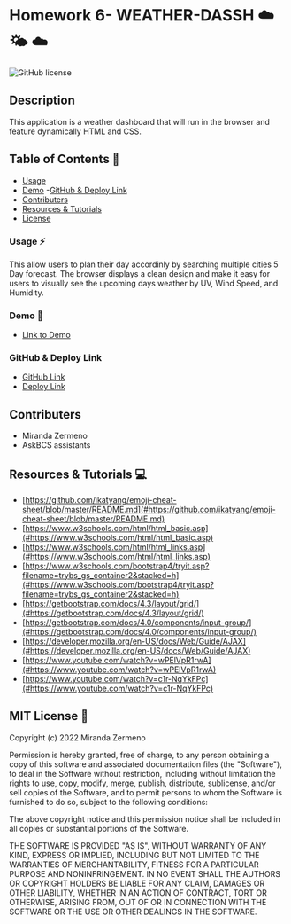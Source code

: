 # Homework 6- WEATHER-DASSH   ☁️    🌤️   ☁️

![GitHub license](https://img.shields.io/badge/license-MIT-ff69b4.svg) 

## Description
This application  is a weather dashboard that will run in the browser and feature dynamically HTML and CSS.


## Table of Contents 🔎
- [Usage](#usage)
- [Demo](#demo)
 -[GitHub & Deploy Link](#githubdeploylink)
- [Contributers](#contributers)
- [Resources & Tutorials](#resources&tutorials)
- [License](#license)


### Usage ⚡
This allow users to plan their day accordinly by searching multiple cities 5 Day forecast. The browser displays a clean design and make it easy for users to visually see the upcoming days weather by UV, Wind Speed, and Humidity. 

### Demo 🎥

* [Link to Demo]()

### GitHub & Deploy Link

* [GitHub Link](https://github.com/Zermeno94/WEATHER-DASSH)
* [Deploy Link]()

## Contributers
* Miranda Zermeno
* AskBCS assistants



## Resources & Tutorials  💻

* [https://github.com/ikatyang/emoji-cheat-sheet/blob/master/README.md](#https://github.com/ikatyang/emoji-cheat-sheet/blob/master/README.md)
* [https://www.w3schools.com/html/html_basic.asp](#https://www.w3schools.com/html/html_basic.asp)
* [https://www.w3schools.com/html/html_links.asp](#https://www.w3schools.com/html/html_links.asp)
* [https://www.w3schools.com/bootstrap4/tryit.asp?filename=trybs_gs_container2&stacked=h](#https://www.w3schools.com/bootstrap4/tryit.asp?filename=trybs_gs_container2&stacked=h)
* [https://getbootstrap.com/docs/4.3/layout/grid/](#https://getbootstrap.com/docs/4.3/layout/grid/)
* [https://getbootstrap.com/docs/4.0/components/input-group/](#https://getbootstrap.com/docs/4.0/components/input-group/)
* [https://developer.mozilla.org/en-US/docs/Web/Guide/AJAX](#https://developer.mozilla.org/en-US/docs/Web/Guide/AJAX)
* [https://www.youtube.com/watch?v=wPElVpR1rwA](#https://www.youtube.com/watch?v=wPElVpR1rwA)
* [https://www.youtube.com/watch?v=c1r-NqYkFPc](#https://www.youtube.com/watch?v=c1r-NqYkFPc)


## MIT  License 📍
Copyright (c) 2022 Miranda Zermeno

Permission is hereby granted, free of charge, to any person obtaining a copy
of this software and associated documentation files (the "Software"), to deal
in the Software without restriction, including without limitation the rights
to use, copy, modify, merge, publish, distribute, sublicense, and/or sell
copies of the Software, and to permit persons to whom the Software is
furnished to do so, subject to the following conditions:

The above copyright notice and this permission notice shall be included in all
copies or substantial portions of the Software.

THE SOFTWARE IS PROVIDED "AS IS", WITHOUT WARRANTY OF ANY KIND, EXPRESS OR
IMPLIED, INCLUDING BUT NOT LIMITED TO THE WARRANTIES OF MERCHANTABILITY,
FITNESS FOR A PARTICULAR PURPOSE AND NONINFRINGEMENT. IN NO EVENT SHALL THE
AUTHORS OR COPYRIGHT HOLDERS BE LIABLE FOR ANY CLAIM, DAMAGES OR OTHER
LIABILITY, WHETHER IN AN ACTION OF CONTRACT, TORT OR OTHERWISE, ARISING FROM,
OUT OF OR IN CONNECTION WITH THE SOFTWARE OR THE USE OR OTHER DEALINGS IN THE
SOFTWARE.

